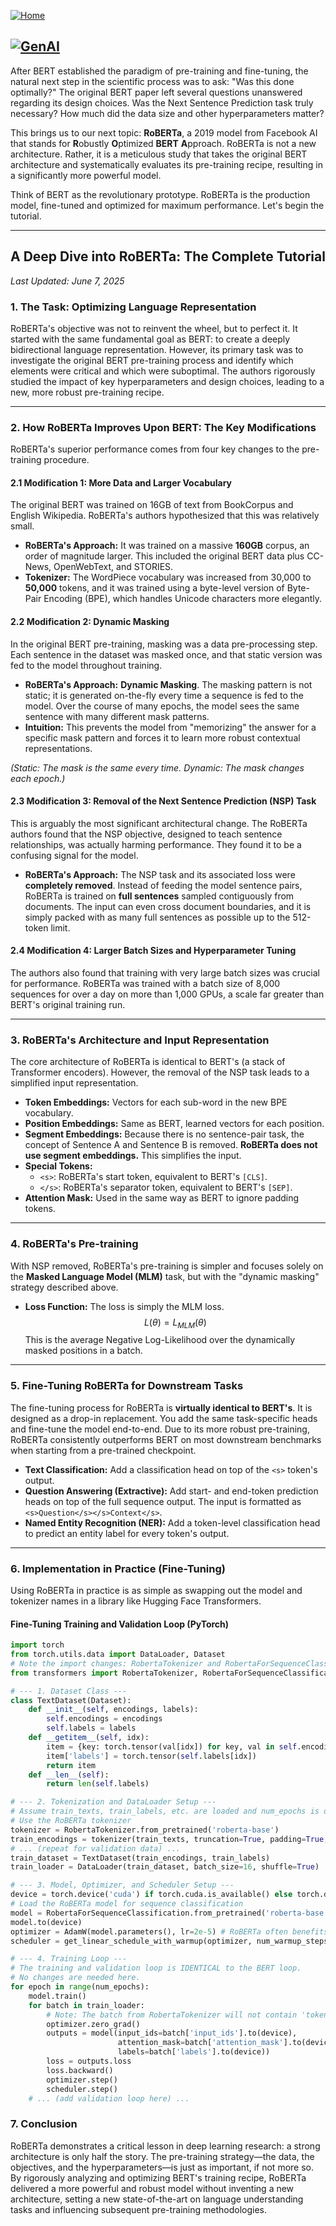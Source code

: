 [![Home](https://img.shields.io/badge/Home-Click%20Here-blue?style=flat&logo=homeadvisor&logoColor=white)](../)

## [![GenAI](https://img.shields.io/badge/CV-Selected_Topics_in_Generative_AI-green?style=for-the-badge&logo=github)](../main_page/GenAI)

After BERT established the paradigm of pre-training and fine-tuning, the natural next step in the scientific process was to ask: "Was this done optimally?" The original BERT paper left several questions unanswered regarding its design choices. Was the Next Sentence Prediction task truly necessary? How much did the data size and other hyperparameters matter?

This brings us to our next topic: **RoBERTa**, a 2019 model from Facebook AI that stands for **R**obustly **O**ptimized **BERT** **A**pproach. RoBERTa is not a new architecture. Rather, it is a meticulous study that takes the original BERT architecture and systematically evaluates its pre-training recipe, resulting in a significantly more powerful model.

Think of BERT as the revolutionary prototype. RoBERTa is the production model, fine-tuned and optimized for maximum performance. Let's begin the tutorial.

-----

## A Deep Dive into RoBERTa: The Complete Tutorial

*Last Updated: June 7, 2025*

### 1\. The Task: Optimizing Language Representation

RoBERTa's objective was not to reinvent the wheel, but to perfect it. It started with the same fundamental goal as BERT: to create a deeply bidirectional language representation. However, its primary task was to investigate the original BERT pre-training process and identify which elements were critical and which were suboptimal. The authors rigorously studied the impact of key hyperparameters and design choices, leading to a new, more robust pre-training recipe.

-----

### 2\. How RoBERTa Improves Upon BERT: The Key Modifications

RoBERTa's superior performance comes from four key changes to the pre-training procedure.

#### 2.1 Modification 1: More Data and Larger Vocabulary

The original BERT was trained on 16GB of text from BookCorpus and English Wikipedia. RoBERTa's authors hypothesized that this was relatively small.

  * **RoBERTa's Approach:** It was trained on a massive **160GB** corpus, an order of magnitude larger. This included the original BERT data plus CC-News, OpenWebText, and STORIES.
  * **Tokenizer:** The WordPiece vocabulary was increased from 30,000 to **50,000** tokens, and it was trained using a byte-level version of Byte-Pair Encoding (BPE), which handles Unicode characters more elegantly.

#### 2.2 Modification 2: Dynamic Masking

In the original BERT pre-training, masking was a data pre-processing step. Each sentence in the dataset was masked once, and that static version was fed to the model throughout training.

  * **RoBERTa's Approach:** **Dynamic Masking**. The masking pattern is not static; it is generated on-the-fly every time a sequence is fed to the model. Over the course of many epochs, the model sees the same sentence with many different mask patterns.
  * **Intuition:** This prevents the model from "memorizing" the answer for a specific mask pattern and forces it to learn more robust contextual representations.

*(Static: The mask is the same every time. Dynamic: The mask changes each epoch.)*

#### 2.3 Modification 3: Removal of the Next Sentence Prediction (NSP) Task

This is arguably the most significant architectural change. The RoBERTa authors found that the NSP objective, designed to teach sentence relationships, was actually harming performance. They found it to be a confusing signal for the model.

  * **RoBERTa's Approach:** The NSP task and its associated loss were **completely removed**. Instead of feeding the model sentence pairs, RoBERTa is trained on **full sentences** sampled contiguously from documents. The input can even cross document boundaries, and it is simply packed with as many full sentences as possible up to the 512-token limit.

#### 2.4 Modification 4: Larger Batch Sizes and Hyperparameter Tuning

The authors also found that training with very large batch sizes was crucial for performance. RoBERTa was trained with a batch size of 8,000 sequences for over a day on more than 1,000 GPUs, a scale far greater than BERT's original training run.

-----

### 3\. RoBERTa's Architecture and Input Representation

The core architecture of RoBERTa is identical to BERT's (a stack of Transformer encoders). However, the removal of the NSP task leads to a simplified input representation.

  * **Token Embeddings:** Vectors for each sub-word in the new BPE vocabulary.
  * **Position Embeddings:** Same as BERT, learned vectors for each position.
  * **Segment Embeddings:** Because there is no sentence-pair task, the concept of Sentence A and Sentence B is removed. **RoBERTa does not use segment embeddings.** This simplifies the input.
  * **Special Tokens:**
      * `<s>`: RoBERTa's start token, equivalent to BERT's `[CLS]`.
      * `</s>`: RoBERTa's separator token, equivalent to BERT's `[SEP]`.
  * **Attention Mask:** Used in the same way as BERT to ignore padding tokens.

-----

### 4\. RoBERTa's Pre-training

With NSP removed, RoBERTa's pre-training is simpler and focuses solely on the **Masked Language Model (MLM)** task, but with the "dynamic masking" strategy described above.

  * **Loss Function:** The loss is simply the MLM loss.
    $$L(\theta) = L_{MLM}(\theta)$$
    This is the average Negative Log-Likelihood over the dynamically masked positions in a batch.

-----

### 5\. Fine-Tuning RoBERTa for Downstream Tasks

The fine-tuning process for RoBERTa is **virtually identical to BERT's**. It is designed as a drop-in replacement. You add the same task-specific heads and fine-tune the model end-to-end. Due to its more robust pre-training, RoBERTa consistently outperforms BERT on most downstream benchmarks when starting from a pre-trained checkpoint.

  * **Text Classification:** Add a classification head on top of the `<s>` token's output.
  * **Question Answering (Extractive):** Add start- and end-token prediction heads on top of the full sequence output. The input is formatted as `<s>Question</s></s>Context</s>`.
  * **Named Entity Recognition (NER):** Add a token-level classification head to predict an entity label for every token's output.

-----

### 6\. Implementation in Practice (Fine-Tuning)

Using RoBERTa in practice is as simple as swapping out the model and tokenizer names in a library like Hugging Face Transformers.

#### Fine-Tuning Training and Validation Loop (PyTorch)

```python
import torch
from torch.utils.data import DataLoader, Dataset
# Note the import changes: RobertaTokenizer and RobertaForSequenceClassification
from transformers import RobertaTokenizer, RobertaForSequenceClassification, AdamW, get_linear_schedule_with_warmup

# --- 1. Dataset Class ---
class TextDataset(Dataset):
    def __init__(self, encodings, labels):
        self.encodings = encodings
        self.labels = labels
    def __getitem__(self, idx):
        item = {key: torch.tensor(val[idx]) for key, val in self.encodings.items()}
        item['labels'] = torch.tensor(self.labels[idx])
        return item
    def __len__(self):
        return len(self.labels)

# --- 2. Tokenization and DataLoader Setup ---
# Assume train_texts, train_labels, etc. are loaded and num_epochs is defined
# Use the RoBERTa tokenizer
tokenizer = RobertaTokenizer.from_pretrained('roberta-base')
train_encodings = tokenizer(train_texts, truncation=True, padding=True, max_length=128)
# ... (repeat for validation data) ...
train_dataset = TextDataset(train_encodings, train_labels)
train_loader = DataLoader(train_dataset, batch_size=16, shuffle=True)

# --- 3. Model, Optimizer, and Scheduler Setup ---
device = torch.device('cuda') if torch.cuda.is_available() else torch.device('cpu')
# Load the RoBERTa model for sequence classification
model = RobertaForSequenceClassification.from_pretrained('roberta-base', num_labels=2)
model.to(device)
optimizer = AdamW(model.parameters(), lr=2e-5) # RoBERTa often benefits from a smaller learning rate
scheduler = get_linear_schedule_with_warmup(optimizer, num_warmup_steps=0, num_training_steps=len(train_loader) * num_epochs)

# --- 4. Training Loop ---
# The training and validation loop is IDENTICAL to the BERT loop.
# No changes are needed here.
for epoch in range(num_epochs):
    model.train()
    for batch in train_loader:
        # Note: The batch from RobertaTokenizer will not contain 'token_type_ids' (segment ids)
        optimizer.zero_grad()
        outputs = model(input_ids=batch['input_ids'].to(device),
                        attention_mask=batch['attention_mask'].to(device),
                        labels=batch['labels'].to(device))
        loss = outputs.loss
        loss.backward()
        optimizer.step()
        scheduler.step()
    # ... (add validation loop here) ...
```

### 7\. Conclusion

RoBERTa demonstrates a critical lesson in deep learning research: a strong architecture is only half the story. The pre-training strategy—the data, the objectives, and the hyperparameters—is just as important, if not more so. By rigorously analyzing and optimizing BERT's training recipe, RoBERTa delivered a more powerful and robust model without inventing a new architecture, setting a new state-of-the-art on language understanding tasks and influencing subsequent pre-training methodologies.
